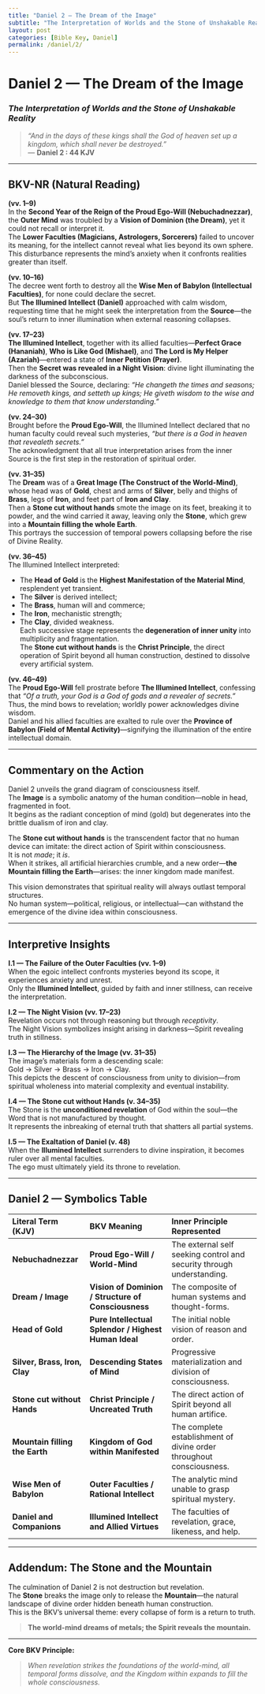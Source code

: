 ```yaml
---
title: "Daniel 2 — The Dream of the Image"
subtitle: "The Interpretation of Worlds and the Stone of Unshakable Reality"
layout: post
categories: [Bible Key, Daniel]
permalink: /daniel/2/
---
```


# **Daniel 2 — The Dream of the Image**
### *The Interpretation of Worlds and the Stone of Unshakable Reality*

> _“And in the days of these kings shall the God of heaven set up a kingdom, which shall never be destroyed.”_  
> — **Daniel 2 : 44 KJV**

---

## **BKV-NR (Natural Reading)**

**(vv. 1–9)**  
In the **Second Year of the Reign of the Proud Ego-Will (Nebuchadnezzar)**, the **Outer Mind** was troubled by a **Vision of Dominion (the Dream)**, yet it could not recall or interpret it.  
The **Lower Faculties (Magicians, Astrologers, Sorcerers)** failed to uncover its meaning, for the intellect cannot reveal what lies beyond its own sphere.  
This disturbance represents the mind’s anxiety when it confronts realities greater than itself.

**(vv. 10–16)**  
The decree went forth to destroy all the **Wise Men of Babylon (Intellectual Faculties)**, for none could declare the secret.  
But **The Illumined Intellect (Daniel)** approached with calm wisdom, requesting time that he might seek the interpretation from the **Source**—the soul’s return to inner illumination when external reasoning collapses.

**(vv. 17–23)**  
**The Illumined Intellect**, together with its allied faculties—**Perfect Grace (Hananiah)**, **Who is Like God (Mishael)**, and **The Lord is My Helper (Azariah)**—entered a state of **Inner Petition (Prayer)**.  
Then the **Secret was revealed in a Night Vision**: divine light illuminating the darkness of the subconscious.  
Daniel blessed the Source, declaring: *“He changeth the times and seasons; He removeth kings, and setteth up kings; He giveth wisdom to the wise and knowledge to them that know understanding.”*

**(vv. 24–30)**  
Brought before the **Proud Ego-Will**, the Illumined Intellect declared that no human faculty could reveal such mysteries, *“but there is a God in heaven that revealeth secrets.”*  
The acknowledgment that all true interpretation arises from the inner Source is the first step in the restoration of spiritual order.

**(vv. 31–35)**  
The **Dream** was of a **Great Image (The Construct of the World-Mind)**, whose head was of **Gold**, chest and arms of **Silver**, belly and thighs of **Brass**, legs of **Iron**, and feet part of **Iron and Clay**.  
Then a **Stone cut without hands** smote the image on its feet, breaking it to powder, and the wind carried it away, leaving only the **Stone**, which grew into a **Mountain filling the whole Earth**.  
This portrays the succession of temporal powers collapsing before the rise of Divine Reality.

**(vv. 36–45)**  
The Illumined Intellect interpreted:  
- The **Head of Gold** is the **Highest Manifestation of the Material Mind**, resplendent yet transient.  
- The **Silver** is derived intellect;  
- The **Brass**, human will and commerce;  
- The **Iron**, mechanistic strength;  
- The **Clay**, divided weakness.  
Each successive stage represents the **degeneration of inner unity** into multiplicity and fragmentation.  
The **Stone cut without hands** is the **Christ Principle**, the direct operation of Spirit beyond all human construction, destined to dissolve every artificial system.

**(vv. 46–49)**  
The **Proud Ego-Will** fell prostrate before **The Illumined Intellect**, confessing that *“Of a truth, your God is a God of gods and a revealer of secrets.”*  
Thus, the mind bows to revelation; worldly power acknowledges divine wisdom.  
Daniel and his allied faculties are exalted to rule over the **Province of Babylon (Field of Mental Activity)**—signifying the illumination of the entire intellectual domain.

---

## **Commentary on the Action**

Daniel 2 unveils the grand diagram of consciousness itself.  
The **Image** is a symbolic anatomy of the human condition—noble in head, fragmented in foot.  
It begins as the radiant conception of mind (gold) but degenerates into the brittle dualism of iron and clay.  

The **Stone cut without hands** is the transcendent factor that no human device can imitate: the direct action of Spirit within consciousness.  
It is not *made*; it *is*.  
When it strikes, all artificial hierarchies crumble, and a new order—**the Mountain filling the Earth**—arises: the inner kingdom made manifest.

This vision demonstrates that spiritual reality will always outlast temporal structures.  
No human system—political, religious, or intellectual—can withstand the emergence of the divine idea within consciousness.

---

## **Interpretive Insights**

**I.1 — The Failure of the Outer Faculties (vv. 1–9)**  
When the egoic intellect confronts mysteries beyond its scope, it experiences anxiety and unrest.  
Only the **Illumined Intellect**, guided by faith and inner stillness, can receive the interpretation.

**I.2 — The Night Vision (vv. 17–23)**  
Revelation occurs not through reasoning but through *receptivity*.  
The Night Vision symbolizes insight arising in darkness—Spirit revealing truth in stillness.

**I.3 — The Hierarchy of the Image (vv. 31–35)**  
The image’s materials form a descending scale:  
Gold → Silver → Brass → Iron → Clay.  
This depicts the descent of consciousness from unity to division—from spiritual wholeness into material complexity and eventual instability.

**I.4 — The Stone cut without Hands (v. 34–35)**  
The Stone is the **unconditioned revelation** of God within the soul—the Word that is not manufactured by thought.  
It represents the inbreaking of eternal truth that shatters all partial systems.

**I.5 — The Exaltation of Daniel (v. 48)**  
When the **Illumined Intellect** surrenders to divine inspiration, it becomes ruler over all mental faculties.  
The ego must ultimately yield its throne to revelation.

---

## **Daniel 2 — Symbolics Table**

| Literal Term (KJV) | BKV Meaning | Inner Principle Represented |
| :--- | :--- | :--- |
| **Nebuchadnezzar** | **Proud Ego-Will / World-Mind** | The external self seeking control and security through understanding. |
| **Dream / Image** | **Vision of Dominion / Structure of Consciousness** | The composite of human systems and thought-forms. |
| **Head of Gold** | **Pure Intellectual Splendor / Highest Human Ideal** | The initial noble vision of reason and order. |
| **Silver, Brass, Iron, Clay** | **Descending States of Mind** | Progressive materialization and division of consciousness. |
| **Stone cut without Hands** | **Christ Principle / Uncreated Truth** | The direct action of Spirit beyond all human artifice. |
| **Mountain filling the Earth** | **Kingdom of God within Manifested** | The complete establishment of divine order throughout consciousness. |
| **Wise Men of Babylon** | **Outer Faculties / Rational Intellect** | The analytic mind unable to grasp spiritual mystery. |
| **Daniel and Companions** | **Illumined Intellect and Allied Virtues** | The faculties of revelation, grace, likeness, and help. |

---

## **Addendum: The Stone and the Mountain**

The culmination of Daniel 2 is not destruction but revelation.  
The **Stone** breaks the image only to release the **Mountain**—the natural landscape of divine order hidden beneath human construction.  
This is the BKV’s universal theme: every collapse of form is a return to truth.

> **The world-mind dreams of metals; the Spirit reveals the mountain.**

---

**Core BKV Principle:**  
> _When revelation strikes the foundations of the world-mind, all temporal forms dissolve, and the Kingdom within expands to fill the whole consciousness._
